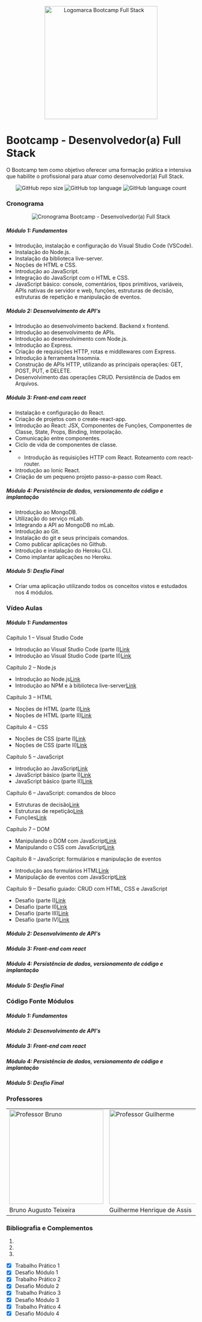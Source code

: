 <p align="center">
  <img src="img/logo/logoFullStack.png" alt="Logomarca Bootcamp Full Stack" width="300" heigth="300">
</p>

# Bootcamp - Desenvolvedor(a) Full Stack

O Bootcamp tem como objetivo oferecer uma formação prática e intensiva que habilite o profissional para atuar como desenvolvedor(a) Full Stack.

<p align="center">
<img alt="GitHub repo size" src="https://img.shields.io/github/repo-size/gpd38/cursoIgtiBootcampFullStack?color=blue">
<img alt="GitHub top language" src="https://img.shields.io/github/languages/top/gpd38/cursoIgtiBootcampFullStack?color=green">
<img alt="GitHub language count" src="https://img.shields.io/github/languages/count/gpd38/cursoIgtiBootcampFullStack?color=red">
</p>

### Cronograma

<p align="center">
  <img src="img/cronograma/cronogramaTurmaBTC211.png" alt="Cronograma Bootcamp - Desenvolvedor(a) Full Stack">
</p>

##### Módulo 1: Fundamentos

- Introdução, instalação e configuração do Visual Studio Code (VSCode).
- Instalação do Node.js.
- Instalação da biblioteca live-server.
- Noções de HTML e CSS.
- Introdução ao JavaScript.
- Integração do JavaScript com o HTML e CSS.
- JavaScript básico: console, comentários, tipos primitivos, variáveis, APIs nativas de servidor e web, funções, estruturas de decisão, estruturas de repetição e manipulação de eventos.

##### Módulo 2: Desenvolvimento de API's

- Introdução ao desenvolvimento backend. Backend x frontend.
- Introdução ao desenvolvimento de APIs.
- Introdução ao desenvolvimento com Node.js.
- Introdução ao Express.
- Criação de requisições HTTP, rotas e middlewares com Express.
- Introdução à ferramenta Insomnia.
- Construção de APIs HTTP, utilizando as principais operações: GET, POST, PUT, e DELETE.
- Desenvolvimento das operações CRUD. Persistência de Dados em Arquivos.

##### Módulo 3: Front-end com react

- Instalação e configuração do React.
- Criação de projetos com o create-react-app.
- Introdução ao React: JSX, Componentes de Funções, Componentes de Classe, State, Props, Binding, Interpolação.
- Comunicação entre componentes.
- Ciclo de vida de componentes de classe.
- - Introdução às requisições HTTP com React.
    Roteamento com react-router.
- Introdução ao Ionic React.
- Criação de um pequeno projeto passo-a-passo com React.

##### Módulo 4: Persistência de dados, versionamento de código e implantação

- Introdução ao MongoDB.
- Utilização do serviço mLab.
- Integrando a API ao MongoDB no mLab.
- Introdução ao Git.
- Instalação do git e seus principais comandos.
- Como publicar aplicações no Github.
- Introdução e instalação do Heroku CLI.
- Como implantar aplicações no Heroku.

##### Módulo 5: Desfio Final

- Criar uma aplicação utilizando todos os conceitos vistos e estudados nos 4 módulos.

### Vídeo Aulas

##### Módulo 1: Fundamentos

Capítulo 1 – Visual Studio Code

- Introdução ao Visual Studio Code (parte I)[Link](https://youtu.be/2Xqx3uXqgmU)
- Introdução ao Visual Studio Code (parte II)[Link](https://youtu.be/rC0-gG6P5OM)

Capítulo 2 – Node.js

- Introdução ao Node.js[Link](https://youtu.be/MXRDbzYjRCc)
- Introdução ao NPM e à biblioteca live-server[Link](https://youtu.be/S5CKWihvEYA)

Capítulo 3 – HTML

- Noções de HTML (parte I)[Link](https://youtu.be/ltWg17lBFaI)
- Noções de HTML (parte II)[Link](https://youtu.be/W9IGnR_ZfDA)

Capítulo 4 – CSS

- Noções de CSS (parte I)[Link](https://youtu.be/X_KHZg7mAY0)
- Noções de CSS (parte II)[Link](https://youtu.be/aCTzkB_MgHY)

Capítulo 5 – JavaScript

- Introdução ao JavaScript[Link](https://youtu.be/y-KcPjI_3aM)
- JavaScript básico (parte I)[Link](https://youtu.be/CSaNMq8Pkq0)
- JavaScript básico (parte II)[Link](https://youtu.be/yMxvsSILI5I)

Capítulo 6 – JavaScript: comandos de bloco

- Estruturas de decisão[Link](https://youtu.be/iIXaMOGIYkA)
- Estruturas de repetição[Link](https://youtu.be/demV3B7_Ux4)
- Funções[Link](https://youtu.be/yoSP2WLy0jo)

Capítulo 7 – DOM

- Manipulando o DOM com JavaScript[Link](https://youtu.be/ze052_oDzSs)
- Manipulando o CSS com JavaScript[Link](https://youtu.be/UWxPxKrE0lw)

Capítulo 8 – JavaScript: formulários e manipulação de eventos

- Introdução aos formulários HTML[Link](https://youtu.be/yiUbThn1Ahk)
- Manipulação de eventos com JavaScript[Link](https://youtu.be/UPh1Sm8gbJk)

Capítulo 9 – Desafio guiado: CRUD com HTML, CSS e JavaScript

- Desafio (parte I)[Link](https://youtu.be/wehiEUuZzMQ)
- Desafio (parte II)[Link](https://youtu.be/G5vzouNSgPs)
- Desafio (parte III)[Link](https://youtu.be/Go9VxbDnGZQ)
- Desafio (parte IV)[Link](https://youtu.be/v3sBk8kxnA8)

##### Módulo 2: Desenvolvimento de API's

##### Módulo 3: Front-end com react

##### Módulo 4: Persistência de dados, versionamento de código e implantação

##### Módulo 5: Desfio Final

### Código Fonte Módulos

##### Módulo 1: Fundamentos

##### Módulo 2: Desenvolvimento de API's

##### Módulo 3: Front-end com react

##### Módulo 4: Persistência de dados, versionamento de código e implantação

##### Módulo 5: Desfio Final

### Professores

<table>
  <tr>
    <td><img src="img/professor/brunoTeixeira.png" alt="Professor Bruno" width="250" heigth="250"></td>
    <td><img src="img/professor/guilhermeAssis.png" alt="Professor Guilherme" width="250" heigth="250"></td>
    <td><img src="img/professor/raphaelGomide.png" alt="Professor Raphael" width="250" heigth="250"></td>
  </tr>
  <tr>
    <td>Bruno Augusto Teixeira</td>
    <td>Guilherme Henrique de Assis</td>
    <td>Raphael Ribeiro Gomide</td>
  </tr>
</table>

### Bibliografia e Complementos

1.
2.
3.

- [x] Trabalho Prático 1
- [x] Desafio Módulo 1
- [x] Trabalho Prático 2
- [x] Desafio Módulo 2
- [x] Trabalho Prático 3
- [x] Desafio Módulo 3
- [x] Trabalho Prático 4
- [x] Desafio Módulo 4
